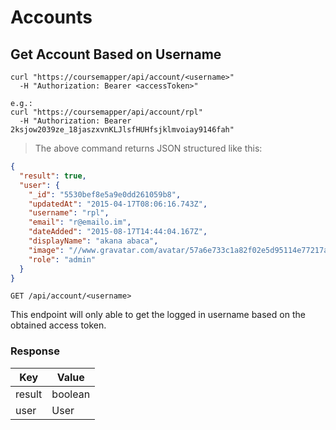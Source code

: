 # Accounts  

## Get Account Based on Username
```shell
curl "https://coursemapper/api/account/<username>"
  -H "Authorization: Bearer <accessToken>"

e.g.:
curl "https://coursemapper/api/account/rpl"
  -H "Authorization: Bearer 2ksjow2039ze_18jaszxvnKLJlsfHUHfsjklmvoiay9146fah"
```
> The above command returns JSON structured like this:

```json
{
  "result": true,
  "user": {
    "_id": "5530bef8e5a9e0dd261059b8",
    "updatedAt": "2015-04-17T08:06:16.743Z",
    "username": "rpl",
    "email": "r@emailo.im",
    "dateAdded": "2015-08-17T14:44:04.167Z",
    "displayName": "akana abaca",
    "image": "//www.gravatar.com/avatar/57a6e733c1a82f02e5d95114e77217a4?s=200&r=pg&d=mm",
    "role": "admin"
  }
}
```
`GET /api/account/<username>`

This endpoint will only able to get the logged in username based on the obtained access token.

### Response
Key    | Value
-----  | -----
result | boolean
user  | User

 